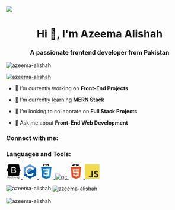  <img src = "https://cdn.dribbble.com/users/4863866/screenshots/14210638/media/954ae8b7b623a79fdffc87394cea132e.png?compress=1&resize=400x300&vertical=top" width="40%" /> 
<h1 align="center">Hi 👋, I'm Azeema Alishah</h1>
<h3 align="center">A passionate frontend developer from Pakistan</h3>

<p align="left"> <img src="https://komarev.com/ghpvc/?username=azeema-alishah&label=Profile%20views&color=0e75b6&style=flat" alt="azeema-alishah" /> </p>

<p align="left"> <a href="https://github.com/ryo-ma/github-profile-trophy"><img src="https://github-profile-trophy.vercel.app/?username=azeema-alishah" alt="azeema-alishah" /></a> </p>

- 🔭 I’m currently working on **Front-End Projects**

- 🌱 I’m currently learning **MERN Stack**

- 👯 I’m looking to collaborate on **Full Stack Projects**

- 💬 Ask me about **Front-End Web Development**

<h3 align="left">Connect with me:</h3>
<p align="left">
</p>

<h3 align="left">Languages and Tools:</h3>
<p align="left"> <a href="https://getbootstrap.com" target="_blank" rel="noreferrer"> <img src="https://raw.githubusercontent.com/devicons/devicon/master/icons/bootstrap/bootstrap-plain-wordmark.svg" alt="bootstrap" width="40" height="40"/> </a> <a href="https://www.cprogramming.com/" target="_blank" rel="noreferrer"> <img src="https://raw.githubusercontent.com/devicons/devicon/master/icons/c/c-original.svg" alt="c" width="40" height="40"/> </a> <a href="https://www.w3schools.com/css/" target="_blank" rel="noreferrer"> <img src="https://raw.githubusercontent.com/devicons/devicon/master/icons/css3/css3-original-wordmark.svg" alt="css3" width="40" height="40"/> </a> <a href="https://git-scm.com/" target="_blank" rel="noreferrer"> <img src="https://www.vectorlogo.zone/logos/git-scm/git-scm-icon.svg" alt="git" width="40" height="40"/> </a> <a href="https://www.w3.org/html/" target="_blank" rel="noreferrer"> <img src="https://raw.githubusercontent.com/devicons/devicon/master/icons/html5/html5-original-wordmark.svg" alt="html5" width="40" height="40"/> </a> <a href="https://developer.mozilla.org/en-US/docs/Web/JavaScript" target="_blank" rel="noreferrer"> <img src="https://raw.githubusercontent.com/devicons/devicon/master/icons/javascript/javascript-original.svg" alt="javascript" width="40" height="40"/> </a> </p>

<p><img align="left" src="https://github-readme-stats.vercel.app/api/top-langs?username=azeema-alishah&show_icons=true&locale=en&layout=compact" alt="azeema-alishah" /></p>

<p>&nbsp;<img align="center" src="https://github-readme-stats.vercel.app/api?username=azeema-alishah&show_icons=true&locale=en" alt="azeema-alishah" /></p>

<p><img align="center" src="https://github-readme-streak-stats.herokuapp.com/?user=azeema-alishah&" alt="azeema-alishah" /></p>
